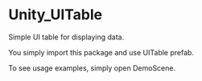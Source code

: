# Unity_UITable
Simple UI table for displaying data.

You simply import this package and use UITable prefab.

To see usage examples, simply open DemoScene.
